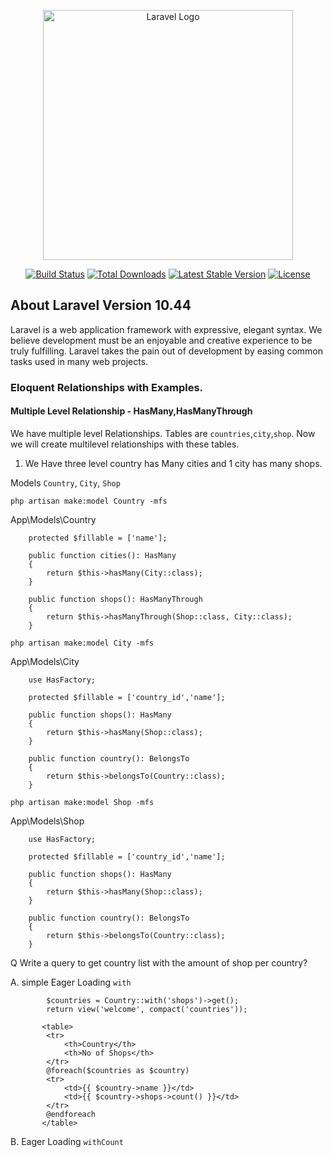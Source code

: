 <p align="center"><a href="https://laravel.com" target="_blank"><img src="https://raw.githubusercontent.com/laravel/art/master/logo-lockup/5%20SVG/2%20CMYK/1%20Full%20Color/laravel-logolockup-cmyk-red.svg" width="400" alt="Laravel Logo"></a></p>

<p align="center">
<a href="https://github.com/laravel/framework/actions"><img src="https://github.com/laravel/framework/workflows/tests/badge.svg" alt="Build Status"></a>
<a href="https://packagist.org/packages/laravel/framework"><img src="https://img.shields.io/packagist/dt/laravel/framework" alt="Total Downloads"></a>
<a href="https://packagist.org/packages/laravel/framework"><img src="https://img.shields.io/packagist/v/laravel/framework" alt="Latest Stable Version"></a>
<a href="https://packagist.org/packages/laravel/framework"><img src="https://img.shields.io/packagist/l/laravel/framework" alt="License"></a>
</p>

## About Laravel Version 10.44

Laravel is a web application framework with expressive, elegant syntax. We believe development must be an enjoyable and creative experience to be truly fulfilling. Laravel takes the pain out of development by easing common tasks used in many web projects.

###  Eloquent Relationships with Examples. 

#### Multiple Level Relationship - HasMany,HasManyThrough
We have multiple level Relationships.
Tables are `countries`,`city`,`shop`. Now we will create multilevel relationships with these tables.

1. We Have three level country has Many cities and 1 city has many shops.

Models `Country`, `City`, `Shop`


`php artisan make:model Country -mfs`

App\Models\Country

```
    protected $fillable = ['name'];

    public function cities(): HasMany
    {
        return $this->hasMany(City::class);
    }

    public function shops(): HasManyThrough
    {
        return $this->hasManyThrough(Shop::class, City::class);
    }

```
```php artisan make:model City -mfs```

App\Models\City

```
    use HasFactory;
    
    protected $fillable = ['country_id','name'];

    public function shops(): HasMany
    {
        return $this->hasMany(Shop::class);
    }

    public function country(): BelongsTo
    {
        return $this->belongsTo(Country::class);
    }
```



```php artisan make:model Shop -mfs```

App\Models\Shop

```
    use HasFactory;
    
    protected $fillable = ['country_id','name'];

    public function shops(): HasMany
    {
        return $this->hasMany(Shop::class);
    }

    public function country(): BelongsTo
    {
        return $this->belongsTo(Country::class);
    }
```


Q Write a query to get country list with the amount of shop per country?

A. simple Eager Loading `with`

```
        $countries = Country::with('shops')->get();
        return view('welcome', compact('countries'));
```
```
       <table>
        <tr>
            <th>Country</th>
            <th>No of Shops</th>
        </tr>
        @foreach($countries as $country)
        <tr>
            <td>{{ $country->name }}</td>
            <td>{{ $country->shops->count() }}</td>
        </tr>
        @endforeach
       </table>
```

B. Eager Loading `withCount`
